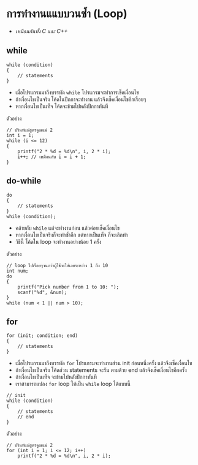 # การทำงานแแบบวนซ้ำ (Loop)

* _เหมือนกันทั้ง C และ C++_

## while

```
while (condition)
{
    // statements
}
```

* เมื่อโปรแกรมมาถึงบรรทัด `while` โปรแกรมจะทำการเช็คเงื่อนไข
* ถ้าเงื่อนไขเป็นจริง โค้ดในปีกกาจะทำงาน แล้วจึงเช็คเงื่อนไขอีกเรื่อยๆ
* หากเงื่อนไขเป็นเท็จ โค้ดจะข้ามไปหลังปีกกาทันที

ตัวอย่าง
```
// ปรินท์แม่สูตรคูณแม่ 2
int i = 1;
while (i <= 12)
{
    printf("2 * %d = %d\n", i, 2 * i);
    i++; // เหมือนกับ i = i + 1;
}
```

## do-while

```
do
{
    // statements
}
while (condition);
```

* คล้ายกับ `while` แต่จะทำงานก่อน แล้วค่อยเช็คเงื่อนไข
* หากเงื่อนไขเป็นจริงก็จะทำซ้ำอีก แต่หากเป็นเท็จ ก็จะเลิกทำ
* วิธีนี้ โค้ดใน loop จะทำงานอย่างน้อย 1 ครั้ง

ตัวอย่าง
```
// loop ไปเรื่อยๆจนกว่าผู้ใช้จะใส่เลขระหว่าง 1 ถึง 10
int num;
do
{
    printf("Pick number from 1 to 10: ");
    scanf("%d", &num);
}
while (num < 1 || num > 10);
```

## for

```
for (init; condition; end)
{
    // statements
}
```

* เมื่อโปรแกรมมาถึงบรรทัด `for` โปรแกรมจะทำงานส่วน init ก่อนหนึ่งครั้ง แล้วจึงเช็คเงื่อนไข
* ถ้าเงื่อนไขเป็นจริง โค้ดส่วน statements จะรัน ตามด้วย end แล้วจึงเช็คเงื่อนไขอีกครั้ง
* ถ้าเงื่อนไขเป็นเท็จ จะข้ามไปหลังปีกกาทันที
* เราสามารถแปลง `for` loop ให้เป็น `while` loop ได้แบบนี้

```
// init
while (condition)
{
    // statements
    // end
}
```

ตัวอย่าง
```
// ปรินท์แม่สูตรคูณแม่ 2
for (int i = 1; i <= 12; i++)
    printf("2 * %d = %d\n", i, 2 * i);
```